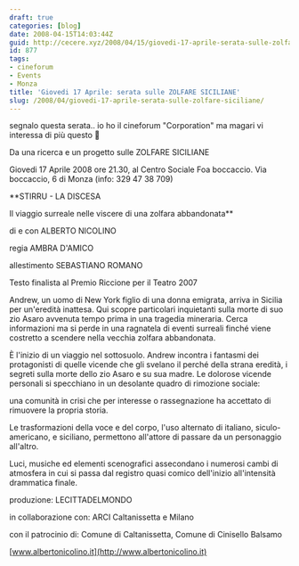 ```yaml
---
draft: true
categories: [blog]
date: 2008-04-15T14:03:44Z
guid: http://cecere.xyz/2008/04/15/giovedi-17-aprile-serata-sulle-zolfare-siciliane/
id: 877
tags:
- cineforum
- Events
- Monza
title: 'Giovedi 17 Aprile: serata sulle ZOLFARE SICILIANE'
slug: /2008/04/giovedi-17-aprile-serata-sulle-zolfare-siciliane/
---
```


segnalo questa serata.. io ho il cineforum "Corporation" ma magari vi interessa di più questo 🙂

Da una ricerca e un progetto sulle ZOLFARE SICILIANE
  
Giovedi 17 Aprile 2008 ore 21.30, al Centro Sociale Foa boccaccio. Via boccaccio, 6 di Monza (info: 329 47 38 709)

**STIRRU - LA DISCESA
  
Il viaggio surreale nelle viscere di una zolfara abbandonata**

di e con ALBERTO NICOLINO
  
regia AMBRA D'AMICO
  
allestimento SEBASTIANO ROMANO

Testo finalista al Premio Riccione per il Teatro 2007

Andrew, un uomo di New York figlio di una donna emigrata, arriva in Sicilia per un'eredità inattesa. Qui scopre particolari inquietanti sulla morte di suo zio Asaro avvenuta tempo prima in una tragedia mineraria. Cerca informazioni ma si perde in una ragnatela di eventi surreali finché viene costretto a scendere nella vecchia zolfara abbandonata.
  
È l'inizio di un viaggio nel sottosuolo. Andrew incontra i fantasmi dei protagonisti di quelle vicende che gli svelano il perché della strana eredità, i segreti sulla morte dello zio Asaro e su sua madre. Le dolorose vicende personali si specchiano in un desolante quadro di rimozione sociale:
  
una comunità in crisi che per interesse o rassegnazione ha accettato di rimuovere la propria storia.
  
Le trasformazioni della voce e del corpo, l'uso alternato di italiano, siculo-americano, e siciliano, permettono all'attore di passare da un personaggio all'altro.
  
Luci, musiche ed elementi scenografici assecondano i numerosi cambi di atmosfera in cui si passa dal registro quasi comico dell'inizio all'intensità drammatica finale.

produzione: LECITTADELMONDO
  
in collaborazione con: ARCI Caltanissetta e Milano
  
con il patrocinio di: Comune di Caltanissetta, Comune di Cinisello Balsamo

[www.albertonicolino.it](http://www.albertonicolino.it)